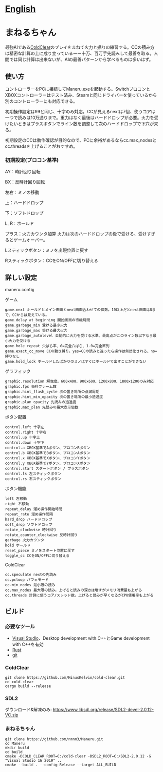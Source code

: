# [English](README.en.md)

# まねるちゃん

最強AIである[ColdClear](https://github.com/MinusKelvin/cold-clear)のプレイをまねて火力と掘りの練習する。CCの積み方は精密な計算の上に成り立っているーー十万、百万手先読みして最善を取る。人間では同じ計算は出来ないが、AIの最善パターンから学べるものは多いはず。

## 使い方
コントローラーをPCに接続してManeru.exeを起動する。SwitchプロコンとXBOXコントローラーはテスト済み、Steamと同じドライバーを使っているから別のコントローラーにも対応できる。

初期操作設定は99と同じ、十字のみ対応。CCが見えるnextは7個、使うコアは一つで読みは10万通りまで。重力はなく最後はハードドロップが必要。火力を受けたいときはプラスボタンでライン数を調整して次のハードドロップで下穴が来る。

初期設定のCCは動作確認が目的なので、PCに余裕があるならcc.max_nodesとcc.threadsを上げることがおすすめ。

### 初期設定(プロコン基準)
AY：時計回り回転

BX：反時計回り回転

左右：ミノの移動

上：ハードドロップ

下：ソフトドロップ

L, R：ホールド

プラス：火力カウンタ加算
火力は次のハードドロップの後で受ける、受けすぎるとゲームオーバー。

Lスティックボタン：ミノを出現位置に戻す

Rスティックボタン：CCをON/OFFに切り替える

## 詳しい設定
maneru.config

ゲーム
```
game.next ホールドとメイン画面とnext画面合わせての個数。10以上だとnext画面は8まで、CCからは見えている。
game.delay_at_beginning 開始画面の待機時間
game.garbage_min 受ける最小火力
game.garbage_max 受ける最大火力
game.garbage_autolevel 自動的に火力を受ける水準、最高点がこのライン数以下なら最小火力を受ける
game.hole_repeat 穴ばら率、0=完全穴ばら、1.0=完全直列
game.exact_cc_move CCの動き縛り。yes=CCの読みと違ったら操作は無効化される、no=縛りなし
game.hold_lock ホールドしたばかりのミノはすぐにホールドで出すことができない
```
グラフィック
```
graphic.resolution 解像度。600x400、900x600、1200x800、1800x1200のみ対応
graphic.fps 毎秒フレーム数
graphic.hint_flash_cycle 次の置き場所の点滅周期
graphic.hint_min_opacity 次の置き場所の最小透過度
graphic.plan_opacity 先読みの透過度
graphic.max_plan 先読みの最大表示個数
```
ボタン配置
```
control.left 十字左
control.right 十字右
control.up 十字上
control.down 十字下
control.a XBOX基準でAボタン、プロコンBボタン
control.b XBOX基準でBボタン、プロコンAボタン
control.x XBOX基準でXボタン、プロコンYボタン
control.y XBOX基準でYボタン、プロコンXボタン
control.start スタートボタン / プラスボタン
control.ls 左スティックボタン
control.rs 右スティックボタン
```

ボタン機能
```
left 左移動
right 右移動
repeat_delay 溜め操作開始時間
repeat_rate 溜め操作間隔
hard_drop ハードドロップ
soft_drop ソフトドロップ
rotate_clockwise 時計回り
rotate_counter_clockwise 反時計回り
garbage 火力カウンタ
hold ホールド
reset_piece ミノをスタート位置に戻す
toggle_cc CCをON/OFFに切り替える
```

ColdClear
```
cc.speculate nextの先読み
cc.pcloop パフェモード
cc.min_nodes 最小限の読み
cc.max_nodes 最大限の読み。上げると読みの深さは増すがメモリ消費量も上がる
cc.threads 計算に使うコア/スレッド数。上げると読みが早くなるがCPU使用率も上がる
```

## ビルド

### 必要なツール

- [Visual Studio](https://aka.ms/vs/16/release/vs_community.exe)、Desktop development with C++とGame development with C++を有効
- [Rust](https://static.rust-lang.org/rustup/dist/x86_64-pc-windows-msvc/rustup-init.exe)
- [git](https://git-scm.com/download/win)

### ColdClear
```
git clone https://github.com/MinusKelvin/cold-clear.git
cd cold-clear
cargo build --release
```
### SDL2
ダウンロード&解凍のみ: https://www.libsdl.org/release/SDL2-devel-2.0.12-VC.zip

### まねるちゃん
```
git clone https://github.com/nmnm3/Maneru.git
cd Maneru
mkdir build
cd build
cmake -DCOLD_CLEAR_ROOT=C:/cold-clear -DSDL2_ROOT=C:/SDL2-2.0.12 -G "Visual Studio 16 2019" ..
cmake --build . --config Release --target ALL_BUILD
```